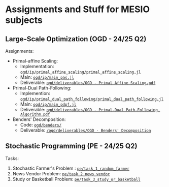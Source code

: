 # Assignments and Stuff for MESIO subjects

## Large-Scale Optimization (OGD - 24/25 Q2)

Assignments:

- Primal-affine Scaling: 
    - Implementation: [`ogd/ip/primal_affine_scaling/primal_affine_scaling.jl`](./ogd/ip/primal_affine_scaling/primal_affine_scaling.jl)
    - Main: [`ogd/ip/main_pas.jl`](./ogd/ip/main_pas.jl)
    - Deliverable: [`ogd/deliverables/OGD - Primal Affine Scaling.pdf`](./ogd/deliverables/OGD%20-%20Primal%20Affine%20Scaling.pdf)
- Primal-Dual Path-Following:
    - Implemention: [`ogd/ip/primal_dual_path_following/primal_dual_path_following.jl`](./ogd/ip/primal_dual_path_following/primal_dual_path_following.jl)
    - Main: [`ogd/ip/main_pdpf.jl`](./ogd/ip/main_pdpf.jl)
    - Deliverable: [``ogd/deliverables/OGD - Primal-Dual Path-Following Algorithm.pdf``](./ogd/deliverables/OGD%20-%20Primal-Dual%20Path-Following%20Algorithm.pdf)
- Benders' Decomposition:
    - Code: [`ogd/benders/`](./ogd/benders/)
    - Deliverable: [`/ogd/deliverables/OGD - Benders' Decomposition`](./ogd/deliverables/OGD%20-%20Benders'%20Decomposition.pdf)
    
## Stochastic Programming (PE - 24/25 Q2)

Tasks:

1. Stochastic Farmer's Problem : [`pe/task_1_random_farmer`](./pe/task_1_random_farmer)
2. News Vendor Problem: [`pe/task_2_news_vendor`](./pe/task_2_news_vendor)
3. Study or Basketball Problem: [`pe/task_3_study_or_basketball`](./pe/task_3_study_or_basketball)
